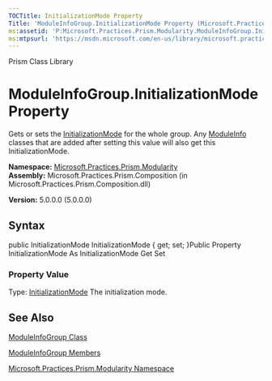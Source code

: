 ```yaml
---
TOCTitle: InitializationMode Property
Title: 'ModuleInfoGroup.InitializationMode Property (Microsoft.Practices.Prism.Modularity)'
ms:assetid: 'P:Microsoft.Practices.Prism.Modularity.ModuleInfoGroup.InitializationMode'
ms:mtpsurl: 'https://msdn.microsoft.com/en-us/library/microsoft.practices.prism.modularity.moduleinfogroup.initializationmode(v=pandp.50)'
---
```


Prism Class Library

ModuleInfoGroup.InitializationMode Property
===============================================

Gets or sets the [InitializationMode](https://msdn.microsoft.com/library/microsoft.practices.prism.modularity.moduleinfo.initializationmode) for the whole group. Any [ModuleInfo](https://msdn.microsoft.com/library/microsoft.practices.prism.modularity.moduleinfo) classes that are added after setting this value will also get this InitializationMode.

**Namespace:** [Microsoft.Practices.Prism.Modularity](https://msdn.microsoft.com/library/microsoft.practices.prism.modularity)
**Assembly:** Microsoft.Practices.Prism.Composition (in Microsoft.Practices.Prism.Composition.dll)

**Version:** 5.0.0.0 (5.0.0.0)

## Syntax


public InitializationMode InitializationMode { get; set; }Public Property InitializationMode As InitializationMode Get Set
### Property Value

Type: [InitializationMode](https://msdn.microsoft.com/library/microsoft.practices.prism.modularity.initializationmode)
The initialization mode.

See Also
--------


[ModuleInfoGroup Class](https://msdn.microsoft.com/library/microsoft.practices.prism.modularity.moduleinfogroup)

[ModuleInfoGroup Members](https://msdn.microsoft.com/allmembers.t:microsoft.practices.prism.modularity.moduleinfogroup)

[Microsoft.Practices.Prism.Modularity Namespace](https://msdn.microsoft.com/library/microsoft.practices.prism.modularity)
